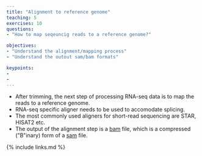 ```yaml
---
title: "Alignment to reference genome"
teaching: 5
exercises: 10
questions:
- "How to map seqeuncig reads to a reference genome?"

objectives:
- "Understand the alignment/mapping process"
- "Understand the outout sam/bam formats"

keypoints:
- 
- 
---
```


- After trimming, the next step of processing RNA-seq data is to map the reads to a reference genome. 
- RNA-seq specific aligner needs to be used to accomodate splicing.
- The most commonly used aligners for short-read sequencing are STAR, HISAT2 etc.
- The output of the alignment step is a [bam](https://en.wikipedia.org/wiki/SAM_(file_format)) file, which is a compressed ("B"inary) form of a [sam](https://en.wikipedia.org/wiki/SAM_(file_format)) file.




{% include links.md %}
